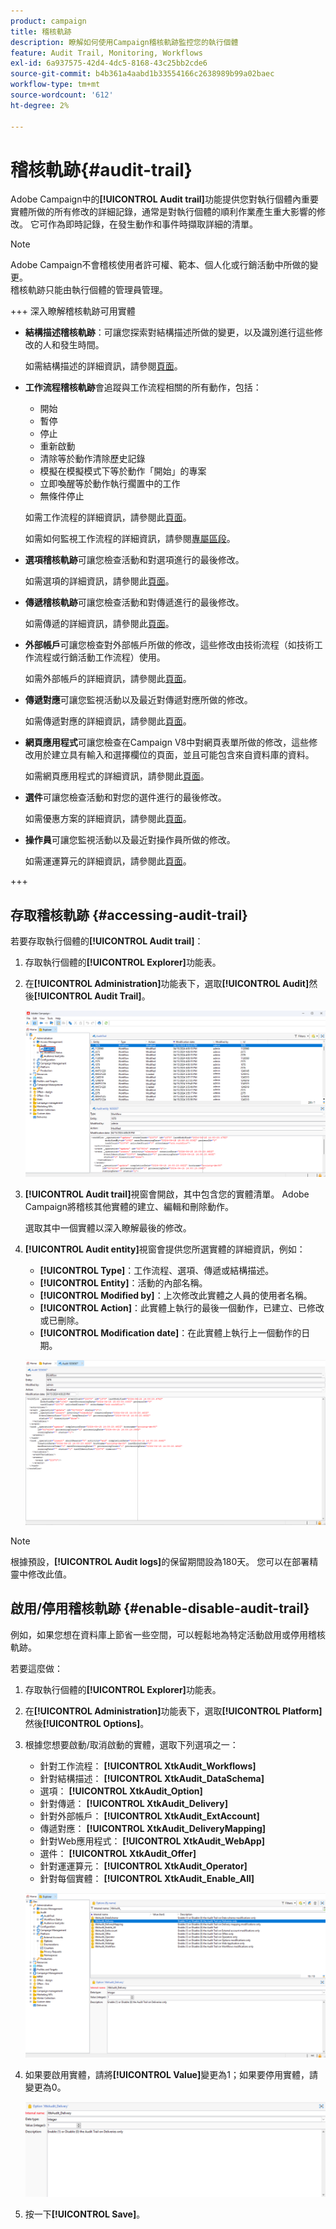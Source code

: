 ```yaml
---
product: campaign
title: 稽核軌跡
description: 瞭解如何使用Campaign稽核軌跡監控您的執行個體
feature: Audit Trail, Monitoring, Workflows
exl-id: 6a937575-42d4-4dc5-8168-43c25bb2cde6
source-git-commit: b4b361a4aabd1b33554166c2638989b99a02baec
workflow-type: tm+mt
source-wordcount: '612'
ht-degree: 2%

---
```


# 稽核軌跡{#audit-trail}

Adobe Campaign中的&#x200B;**[!UICONTROL Audit trail]**&#x200B;功能提供您對執行個體內重要實體所做的所有修改的詳細記錄，通常是對執行個體的順利作業產生重大影響的修改。 它可作為即時記錄，在發生動作和事件時擷取詳細的清單。

>[!NOTE]
>
>Adobe Campaign不會稽核使用者許可權、範本、個人化或行銷活動中所做的變更。\
>稽核軌跡只能由執行個體的管理員管理。

+++ 深入瞭解稽核軌跡可用實體

* **結構描述稽核軌跡**：可讓您探索對結構描述所做的變更，以及識別進行這些修改的人和發生時間。

  如需結構描述的詳細資訊，請參閱[頁面](../dev/schemas.md)。

* **工作流程稽核軌跡**&#x200B;會追蹤與工作流程相關的所有動作，包括：

   * 開始
   * 暫停
   * 停止
   * 重新啟動
   * 清除等於動作清除歷史記錄
   * 模擬在模擬模式下等於動作「開始」的專案
   * 立即喚醒等於動作執行擱置中的工作
   * 無條件停止

  如需工作流程的詳細資訊，請參閱此[頁面](../../automation/workflow/about-workflows.md)。

  如需如何監視工作流程的詳細資訊，請參閱[專屬區段](../../automation/workflow/monitor-workflow-execution.md)。

* **選項稽核軌跡**&#x200B;可讓您檢查活動和對選項進行的最後修改。

  如需選項的詳細資訊，請參閱此[頁面](https://experienceleague.adobe.com/en/docs/campaign-classic/using/installing-campaign-classic/appendices/configuring-campaign-options)。

* **傳遞稽核軌跡**&#x200B;可讓您檢查活動和對傳遞進行的最後修改。

  如需傳遞的詳細資訊，請參閱此[頁面](../start/create-message.md)。

* **外部帳戶**&#x200B;可讓您檢查對外部帳戶所做的修改，這些修改由技術流程（如技術工作流程或行銷活動工作流程）使用。

  如需外部帳戶的詳細資訊，請參閱此[頁面](../config/external-accounts.md)。

* **傳遞對應**&#x200B;可讓您監視活動以及最近對傳遞對應所做的修改。

  如需傳遞對應的詳細資訊，請參閱此[頁面](../audiences/target-mappings.md)。

* **網頁應用程式**&#x200B;可讓您檢查在Campaign V8中對網頁表單所做的修改，這些修改用於建立具有輸入和選擇欄位的頁面，並且可能包含來自資料庫的資料。

  如需網頁應用程式的詳細資訊，請參閱此[頁面](../dev/webapps.md)。

* **選件**&#x200B;可讓您檢查活動和對您的選件進行的最後修改。

  如需優惠方案的詳細資訊，請參閱此[頁面](../interaction/interaction.md)。

* **操作員**&#x200B;可讓您監視活動以及最近對操作員所做的修改。

  如需運運算元的詳細資訊，請參閱此[頁面](../interaction/interaction-operators.md)。

+++

## 存取稽核軌跡 {#accessing-audit-trail}

若要存取執行個體的&#x200B;**[!UICONTROL Audit trail]**：

1. 存取執行個體的&#x200B;**[!UICONTROL Explorer]**&#x200B;功能表。

1. 在&#x200B;**[!UICONTROL Administration]**&#x200B;功能表下，選取&#x200B;**[!UICONTROL Audit]**&#x200B;然後&#x200B;**[!UICONTROL Audit Trail]**。

   ![](assets/audit-trail-1.png)

1. **[!UICONTROL Audit trail]**&#x200B;視窗會開啟，其中包含您的實體清單。 Adobe Campaign將稽核其他實體的建立、編輯和刪除動作。

   選取其中一個實體以深入瞭解最後的修改。

1. **[!UICONTROL Audit entity]**&#x200B;視窗會提供您所選實體的詳細資訊，例如：

   * **[!UICONTROL Type]**：工作流程、選項、傳遞或結構描述。
   * **[!UICONTROL Entity]**：活動的內部名稱。
   * **[!UICONTROL Modified by]**：上次修改此實體之人員的使用者名稱。
   * **[!UICONTROL Action]**：此實體上執行的最後一個動作，已建立、已修改或已刪除。
   * **[!UICONTROL Modification date]**：在此實體上執行上一個動作的日期。

   ![](assets/audit-trail-2.png)

>[!NOTE]
>
>根據預設，**[!UICONTROL Audit logs]**&#x200B;的保留期間設為180天。 您可以在部署精靈中修改此值。

## 啟用/停用稽核軌跡 {#enable-disable-audit-trail}

例如，如果您想在資料庫上節省一些空間，可以輕鬆地為特定活動啟用或停用稽核軌跡。

若要這麼做：

1. 存取執行個體的&#x200B;**[!UICONTROL Explorer]**&#x200B;功能表。

1. 在&#x200B;**[!UICONTROL Administration]**&#x200B;功能表下，選取&#x200B;**[!UICONTROL Platform]**&#x200B;然後&#x200B;**[!UICONTROL Options]**。

1. 根據您想要啟動/取消啟動的實體，選取下列選項之一：

   * 針對工作流程： **[!UICONTROL XtkAudit_Workflows]**
   * 針對結構描述： **[!UICONTROL XtkAudit_DataSchema]**
   * 選項： **[!UICONTROL XtkAudit_Option]**
   * 針對傳遞： **[!UICONTROL XtkAudit_Delivery]**
   * 針對外部帳戶： **[!UICONTROL XtkAudit_ExtAccount]**
   * 傳遞對應： **[!UICONTROL XtkAudit_DeliveryMapping]**
   * 針對Web應用程式： **[!UICONTROL XtkAudit_WebApp]**
   * 選件： **[!UICONTROL XtkAudit_Offer]**
   * 針對運運算元： **[!UICONTROL XtkAudit_Operator]**
   * 針對每個實體： **[!UICONTROL XtkAudit_Enable_All]**

   ![](assets/audit-trail-3.png)

1. 如果要啟用實體，請將&#x200B;**[!UICONTROL Value]**&#x200B;變更為1；如果要停用實體，請變更為0。

   ![](assets/audit-trail-4.png)

1. 按一下&#x200B;**[!UICONTROL Save]**。
